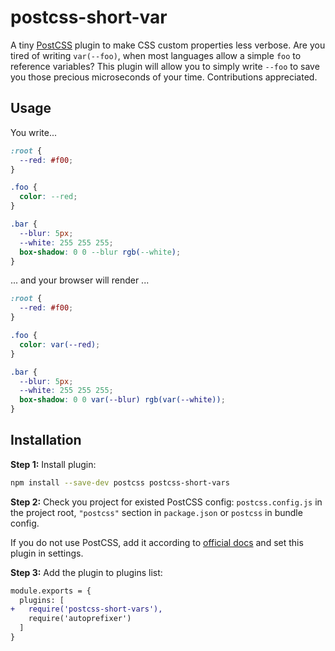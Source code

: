 # postcss-short-var

A tiny [PostCSS] plugin to make CSS custom properties less verbose. Are you tired of writing `var(--foo)`, when most languages allow a simple `foo` to reference variables? This plugin will allow you to simply write `--foo` to save you those precious microseconds of your time. Contributions appreciated.

## Usage

[PostCSS]: https://github.com/postcss/postcss

You write...
```css
:root {
  --red: #f00;
}

.foo {
  color: --red;
}

.bar {
  --blur: 5px;
  --white: 255 255 255;
  box-shadow: 0 0 --blur rgb(--white);
}
```
... and your browser will render ...
```css
:root {
  --red: #f00;
}

.foo {
  color: var(--red);
}

.bar {
  --blur: 5px;
  --white: 255 255 255;
  box-shadow: 0 0 var(--blur) rgb(var(--white));
}
```

## Installation

**Step 1:** Install plugin:

```sh
npm install --save-dev postcss postcss-short-vars
```

**Step 2:** Check you project for existed PostCSS config: `postcss.config.js`
in the project root, `"postcss"` section in `package.json`
or `postcss` in bundle config.

If you do not use PostCSS, add it according to [official docs]
and set this plugin in settings.

**Step 3:** Add the plugin to plugins list:

```diff
module.exports = {
  plugins: [
+   require('postcss-short-vars'),
    require('autoprefixer')
  ]
}
```

[official docs]: https://github.com/postcss/postcss#usage

